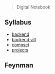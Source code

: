 > Digital Notebook

## Syllabus

- [backend](./syllabus/backend-roadmap.md)
- [backend-alt](./syllabus/backend-alt.md)
- [compsci](./syllabus/compsci-roadmap.md)
- [projects](./syllabus/projects.md)

## Feynman


